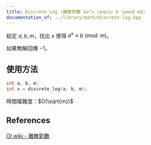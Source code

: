 ```yaml
---
title: Discrete Log (離散對數 $a^x \equiv b \pmod m$)
documentation_of: ../library/math/discrete-log.hpp
---
```


給定 $a, b, m$，找出 $x$ 使得 $a^x \equiv b \pmod m$。

如果無解回傳 $-1$。

## 使用方法
```cpp
int a, b, m;
int x = discrete_log(a, b, m);
```

時間複雜度：$O(\sqrt{m})$

## References
[OI wiki - 離散對數](https://oi-wiki.org/math/number-theory/discrete-logarithm/#%E5%A4%A7%E6%AD%A5%E5%B0%8F%E6%AD%A5%E7%AE%97%E6%B3%95)
